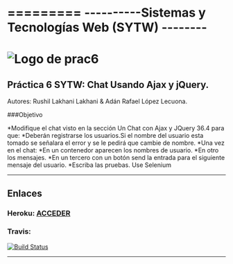 =========
----------Sistemas y Tecnologías Web (SYTW) --------
=========
![Logo de prac6](http://www.comunicacionvisible.com/wp-content/uploads/2014/01/app.jpg "Logo de prac6")
=========
Práctica 6 SYTW: Chat Usando Ajax y jQuery.
---------
Autores: Rushil Lakhani Lakhani & Adán Rafael López Lecuona.

###Objetivo

*Modifique el chat visto en la sección Un Chat con Ajax y JQuery 36.4 para que:
*Deberán registrarse los usuarios.Si el nombre del usuario esta tomado se señalara el error y se le pedirá que cambie de nombre.
*Una vez en el chat:
*En un contenedor aparecen los nombres de usuario.
*En otro los mensajes.
*En un tercero con un botón send la entrada para el siguiente mensaje del usuario.
*Escriba las pruebas. Use Selenium 

-------------------------------------
## Enlaces


### Heroku: [ACCEDER](https://chat-p7.herokuapp.com/)

### Travis: 
[![Build Status](https://travis-ci.org/XandoBit/practica6.svg?branch=master)](https://travis-ci.org/XandoBit/practica6)

-------------------------------------
